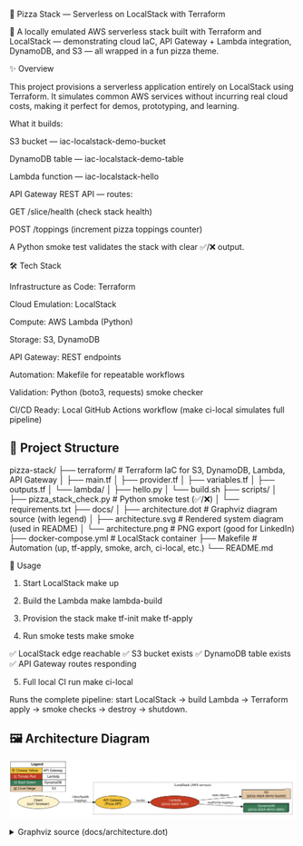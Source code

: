 🍕 Pizza Stack — Serverless on LocalStack with Terraform

🚀 A locally emulated AWS serverless stack built with Terraform and LocalStack — demonstrating cloud IaC, API Gateway + Lambda integration, DynamoDB, and S3 — all wrapped in a fun pizza theme.

✨ Overview

This project provisions a serverless application entirely on LocalStack using Terraform.
It simulates common AWS services without incurring real cloud costs, making it perfect for demos, prototyping, and learning.

What it builds:

S3 bucket — iac-localstack-demo-bucket

DynamoDB table — iac-localstack-demo-table

Lambda function — iac-localstack-hello

API Gateway REST API — routes:

GET /slice/health (check stack health)

POST /toppings (increment pizza toppings counter)

A Python smoke test validates the stack with clear ✅/❌ output.

🛠️ Tech Stack

Infrastructure as Code: Terraform

Cloud Emulation: LocalStack

Compute: AWS Lambda (Python)

Storage: S3, DynamoDB

API Gateway: REST endpoints

Automation: Makefile for repeatable workflows

Validation: Python (boto3, requests) smoke checker

CI/CD Ready: Local GitHub Actions workflow (make ci-local simulates full pipeline)

## 📂 Project Structure

pizza-stack/
├── terraform/ # Terraform IaC for S3, DynamoDB, Lambda, API Gateway
│ ├── main.tf
│ ├── provider.tf
│ ├── variables.tf
│ ├── outputs.tf
│ └── lambda/
│ ├── hello.py
│ └── build.sh
├── scripts/
│ ├── pizza_stack_check.py # Python smoke test (✅/❌)
│ └── requirements.txt
├── docs/
│ ├── architecture.dot # Graphviz diagram source (with legend)
│ ├── architecture.svg # Rendered system diagram (used in README)
│ └── architecture.png # PNG export (good for LinkedIn)
├── docker-compose.yml # LocalStack container
├── Makefile # Automation (up, tf-apply, smoke, arch, ci-local, etc.)
└── README.md

🚀 Usage
1. Start LocalStack
make up

2. Build the Lambda
make lambda-build

3. Provision the stack
make tf-init
make tf-apply

4. Run smoke tests
make smoke


✅ LocalStack edge reachable
✅ S3 bucket exists
✅ DynamoDB table exists
✅ API Gateway routes responding

5. Full local CI run
make ci-local


Runs the complete pipeline: start LocalStack → build Lambda → Terraform apply → smoke checks → destroy → shutdown.

## 🖼️ Architecture Diagram

![Architecture](docs/architecture.svg)

<details>
<summary>Graphviz source (docs/architecture.dot)</summary>

```dot
digraph pizza_stack {
    rankdir=LR;
    node [shape=box, style=rounded, fontname="Helvetica"];

    subgraph cluster_localstack {
        label="LocalStack (AWS services)";
        style=dashed;
        color=gray;

        apigw   [label="API Gateway\n(Pizza API)", shape=ellipse, style=filled, fillcolor="#f4c542", fontcolor="black"];
        lambda  [label="Lambda\n(pizza-stack-hello)", shape=ellipse, style=filled, fillcolor="#c23b22", fontcolor="white"];
        ddb     [label="DynamoDB\n(pizza-stack-demo-table)", shape=box3d, style=filled, fillcolor="#3b7a57", fontcolor="white"];
        s3      [label="S3\n(pizza-stack-demo-bucket)", shape=folder, style=filled, fillcolor="#e4c9a8", fontcolor="black"];
    }

    user [label="Client\n(curl / browser)", shape=oval, style=filled, fillcolor="#fff2cc", fontcolor="black"];

    user -> apigw [label="/slice/health\n/toppings"];
    apigw -> lambda [label="invoke"];
    lambda -> ddb   [label="read/write toppings"];
    lambda -> s3    [label="store objects"];

    legend [shape=none, margin=0, label=<
        <TABLE BORDER="0" CELLBORDER="1" CELLSPACING="0" CELLPADDING="4">
            <TR><TD COLSPAN="2"><B>Legend</B></TD></TR>
            <TR><TD BGCOLOR="#f4c542">🟡 Cheese Yellow</TD><TD>API Gateway</TD></TR>
            <TR><TD BGCOLOR="#c23b22"><FONT COLOR="white">🍅 Tomato Red</FONT></TD><TD>Lambda</TD></TR>
            <TR><TD BGCOLOR="#3b7a57"><FONT COLOR="white">🌿 Basil Green</FONT></TD><TD>DynamoDB</TD></TR>
            <TR><TD BGCOLOR="#e4c9a8">🍞 Crust Beige</TD><TD>S3</TD></TR>
        </TABLE>
    >];
}

</details>
🔑 Key Skills Demonstrated

Infrastructure as Code (Terraform)

AWS serverless design (Lambda, API Gateway, DynamoDB, S3)

Cloud emulation with LocalStack

Automated validation with Python (boto3, requests)

Build automation with Makefile

CI/CD workflow design

